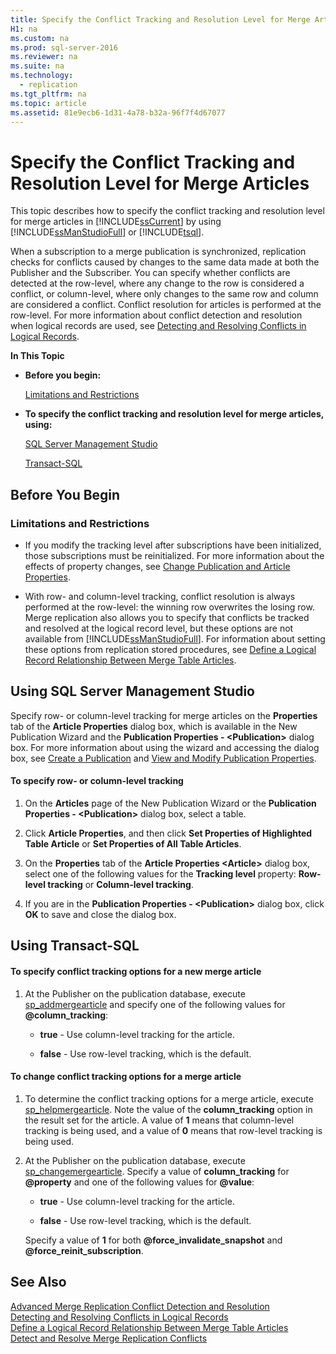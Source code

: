 ```yaml
---
title: Specify the Conflict Tracking and Resolution Level for Merge Articles
H1: na
ms.custom: na
ms.prod: sql-server-2016
ms.reviewer: na
ms.suite: na
ms.technology: 
  - replication
ms.tgt_pltfrm: na
ms.topic: article
ms.assetid: 81e9ecb6-1d31-4a78-b32a-96f7f4d67077
---
```

# Specify the Conflict Tracking and Resolution Level for Merge Articles
  This topic describes how to specify the conflict tracking and resolution level for merge articles in [!INCLUDE[ssCurrent](../../Token/Other/ssCurrent_md.md)] by using [!INCLUDE[ssManStudioFull](../../Token/Other/ssManStudioFull_md.md)] or [!INCLUDE[tsql](../../Token/Other/tsql_md.md)].  
  
 When a subscription to a merge publication is synchronized, replication checks for conflicts caused by changes to the same data made at both the Publisher and the Subscriber. You can specify whether conflicts are detected at the row\-level, where any change to the row is considered a conflict, or column\-level, where only changes to the same row and column are considered a conflict. Conflict resolution for articles is performed at the row\-level. For more information about conflict detection and resolution when logical records are used, see [Detecting and Resolving Conflicts in Logical Records](../../Topics/TopicNameNotContainA/Detecting-and-Resolving-Conflicts-in-Logical-Records.md).  
  
 **In This Topic**  
  
-   **Before you begin:**  
  
     [Limitations and Restrictions](#Restrictions)  
  
-   **To specify the conflict tracking and resolution level for merge articles, using:**  
  
     [SQL Server Management Studio](#SSMSProcedure)  
  
     [Transact\-SQL](#TsqlProcedure)  
  
##  <a name="BeforeYouBegin"></a> Before You Begin  
  
###  <a name="Restrictions"></a> Limitations and Restrictions  
  
-   If you modify the tracking level after subscriptions have been initialized, those subscriptions must be reinitialized. For more information about the effects of property changes, see [Change Publication and Article Properties](../../Topics/TopicNameNotContainA/Change-Publication-and-Article-Properties.md).  
  
-   With row\- and column\-level tracking, conflict resolution is always performed at the row\-level: the winning row overwrites the losing row. Merge replication also allows you to specify that conflicts be tracked and resolved at the logical record level, but these options are not available from [!INCLUDE[ssManStudioFull](../../Token/Other/ssManStudioFull_md.md)]. For information about setting these options from replication stored procedures, see [Define a Logical Record Relationship Between Merge Table Articles](../../Topics/TopicNameContainA/Define-a-Logical-Record-Relationship-Between-Merge-Table-Articles.md).  
  
##  <a name="SSMSProcedure"></a> Using SQL Server Management Studio  
 Specify row\- or column\-level tracking for merge articles on the **Properties** tab of the **Article Properties** dialog box, which is available in the New Publication Wizard and the **Publication Properties \- \<Publication\>** dialog box. For more information about using the wizard and accessing the dialog box, see [Create a Publication](../../Topics/TopicNameContainA/Create-a-Publication.md) and [View and Modify Publication Properties](../../Topics/TopicNameNotContainA/View-and-Modify-Publication-Properties.md).  
  
#### To specify row\- or column\-level tracking  
  
1.  On the **Articles** page of the New Publication Wizard or the **Publication Properties \- \<Publication\>** dialog box, select a table.  
  
2.  Click **Article Properties**, and then click **Set Properties of Highlighted Table Article** or **Set Properties of All Table Articles**.  
  
3.  On the **Properties** tab of the **Article Properties \<Article\>** dialog box, select one of the following values for the **Tracking level** property: **Row\-level tracking** or **Column\-level tracking**.  
  
4.  If you are in the **Publication Properties \- \<Publication\>** dialog box, click **OK** to save and close the dialog box.  
  
##  <a name="TsqlProcedure"></a> Using Transact\-SQL  
  
#### To specify conflict tracking options for a new merge article  
  
1.  At the Publisher on the publication database, execute [sp\_addmergearticle](../Topic/sp_addmergearticle%20\(Transact-SQL\).md) and specify one of the following values for **@column\_tracking**:  
  
    -   **true** \- Use column\-level tracking for the article.  
  
    -   **false** \- Use row\-level tracking, which is the default.  
  
#### To change conflict tracking options for a merge article  
  
1.  To determine the conflict tracking options for a merge article, execute [sp\_helpmergearticle](../Topic/sp_helpmergearticle%20\(Transact-SQL\).md). Note the value of the **column\_tracking** option in the result set for the article. A value of **1** means that column\-level tracking is being used, and a value of **0** means that row\-level tracking is being used.  
  
2.  At the Publisher on the publication database, execute [sp\_changemergearticle](../Topic/sp_changemergearticle%20\(Transact-SQL\).md). Specify a value of **column\_tracking** for **@property** and one of the following values for **@value**:  
  
    -   **true** \- Use column\-level tracking for the article.  
  
    -   **false** \- Use row\-level tracking, which is the default.  
  
     Specify a value of **1** for both **@force\_invalidate\_snapshot** and **@force\_reinit\_subscription**.  
  
## See Also  
 [Advanced Merge Replication Conflict Detection and Resolution](../../Topics/TopicNameNotContainA/Advanced-Merge-Replication-Conflict-Detection-and-Resolution.md)   
 [Detecting and Resolving Conflicts in Logical Records](../../Topics/TopicNameNotContainA/Detecting-and-Resolving-Conflicts-in-Logical-Records.md)   
 [Define a Logical Record Relationship Between Merge Table Articles](../../Topics/TopicNameContainA/Define-a-Logical-Record-Relationship-Between-Merge-Table-Articles.md)   
 [Detect and Resolve Merge Replication Conflicts](../../Topics/TopicNameNotContainA/Detect-and-Resolve-Merge-Replication-Conflicts.md)  
  
  